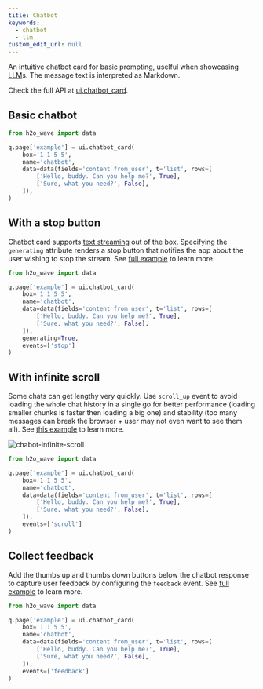 ```yaml
---
title: Chatbot
keywords:
  - chatbot
  - llm
custom_edit_url: null
---
```


An intuitive chatbot card for basic prompting, uselful when showcasing [LLM](https://www.techopedia.com/definition/34948/large-language-model-llm)s. The message text is interpreted as Markdown.

Check the full API at [ui.chatbot_card](/docs/api/ui#chatbot_card).

## Basic chatbot

```py
from h2o_wave import data

q.page['example'] = ui.chatbot_card(
    box='1 1 5 5',
    name='chatbot',
    data=data(fields='content from_user', t='list', rows=[
        ['Hello, buddy. Can you help me?', True],
        ['Sure, what you need?', False],
    ]),
)
```

## With a stop button

Chatbot card supports [text streaming](/docs/examples/chatbot-stream) out of the box. Specifying the `generating` attribute renders a stop button that notifies the app about the user wishing to stop the stream. See [full example](/docs/examples/chatbot-events-stop) to learn more.

```py {11}
from h2o_wave import data

q.page['example'] = ui.chatbot_card(
    box='1 1 5 5',
    name='chatbot', 
    data=data(fields='content from_user', t='list', rows=[
        ['Hello, buddy. Can you help me?', True],
        ['Sure, what you need?', False],
    ]),
    generating=True,
    events=['stop']
)
```

## With infinite scroll

Some chats can get lengthy very quickly. Use `scroll_up` event to avoid loading the whole chat history in a single go for better performance (loading smaller chunks is faster then loading a big one) and stability (too many messages can break the browser + user may not even want to see them all). See [this example](/docs/examples/chatbot-events-scroll) to learn more.

![chabot-infinite-scroll](/img/widgets/chatbot-events-scroll.png)

```py {10} ignore
from h2o_wave import data

q.page['example'] = ui.chatbot_card(
    box='1 1 5 5',
    name='chatbot', 
    data=data(fields='content from_user', t='list', rows=[
        ['Hello, buddy. Can you help me?', True],
        ['Sure, what you need?', False],
    ]),
    events=['scroll']
)
```

## Collect feedback

Add the thumbs up and thumbs down buttons below the chatbot response to capture user feedback by configuring the `feedback` event. See [full example](/docs/examples/chatbot-events-feedback) to learn more.

```py {10}
from h2o_wave import data

q.page['example'] = ui.chatbot_card(
    box='1 1 5 5',
    name='chatbot', 
    data=data(fields='content from_user', t='list', rows=[
        ['Hello, buddy. Can you help me?', True],
        ['Sure, what you need?', False],
    ]),
    events=['feedback']
)
```
